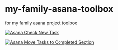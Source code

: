 # my-family-asana-toolbox

for my family asana project toolbox

[![Asana Check New Task](https://github.com/mollinaca/my-family-asana-toolbox/actions/workflows/asana_check_new_task.yaml/badge.svg)](https://github.com/mollinaca/my-family-asana-toolbox/actions/workflows/asana_check_new_task.yaml)

[![Asana Move Tasks to Completed Section](https://github.com/mollinaca/my-family-asana-toolbox/actions/workflows/asana_move_tasks_to_completed.yaml/badge.svg)](https://github.com/mollinaca/my-family-asana-toolbox/actions/workflows/asana_move_tasks_to_completed.yaml)
